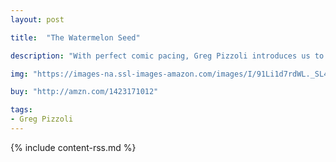 ```yaml
---
layout: post

title:  "The Watermelon Seed"

description: "With perfect comic pacing, Greg Pizzoli introduces us to one funny crocodile who has one big fear: swallowing a watermelon seed. What will he do when his greatest fear is realized? Will vines sprout out his ears? Will his skin turn pink? This crocodile has a wild imagination that kids will love."

img: "https://images-na.ssl-images-amazon.com/images/I/91Li1d7rdWL._SL480_.jpg"

buy: "http://amzn.com/1423171012"

tags:
- Greg Pizzoli
---
```


{% include content-rss.md %}